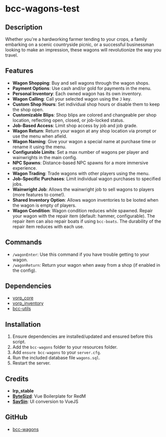 # bcc-wagons-test

## Description

Whether you're a hardworking farmer tending to your crops, a family embarking on a scenic countryside picnic, or a successful businessman looking to make an impression, these wagons will revolutionize the way you travel.

## Features

- **Wagon Shopping**: Buy and sell wagons through the wagon shops.
- **Payment Options**: Use cash and/or gold for payments in the menu.
- **Personal Inventory**: Each owned wagon has its own inventory.
- **Wagon Calling**: Call your selected wagon using the `J` key.
- **Custom Shop Hours**: Set individual shop hours or disable them to keep the shop open.
- **Customizable Blips**: Shop blips are colored and changeable per shop location, reflecting open, closed, or job-locked status.
- **Job-Based Access**: Limit shop access by job and job grade.
- **Wagon Return**: Return your wagon at any shop location via prompt or use the menu when afield.
- **Wagon Naming**: Give your wagon a special name at purchase time or rename it using the menu.
- **Configurable Limits**: Set a max number of wagons per player and wainwrights in the main config.
- **NPC Spawns**: Distance-based NPC spawns for a more immersive experience.
- **Wagon Trading**: Trade wagons with other players using the menu.
- **Job-Specific Purchases**: Limit individual wagon purchases to specified jobs.
- **Wainwright Job**: Allows the wainwright job to sell wagons to players (more features to come!).
- **Shared Inventory Option**: Allows wagon inventories to be looted when the wagon is empty of players.
- **Wagon Condition**: Wagon condition reduces while spawned. Repair your wagon with the repair item (default: hammer, configurable). The repair item can also repair boats if using `bcc-boats`. The durability of the repair item reduces with each use.

## Commands

- `/wagonEnter`: Use this command if you have trouble getting to your wagon.
- `/wagonReturn`: Return your wagon when away from a shop (if enabled in the config).

## Dependencies

- [vorp_core](https://github.com/VORPCORE/vorp-core-lua)
- [vorp_inventory](https://github.com/VORPCORE/vorp_inventory-lua)
- [bcc-utils](https://github.com/BryceCanyonCounty/bcc-utils)

## Installation

1. Ensure dependencies are installed/updated and ensured before this script.
2. Add the `bcc-wagons` folder to your resources folder.
3. Add `ensure bcc-wagons` to your `server.cfg`.
4. Run the included database file `wagons.sql`.
5. Restart the server.

## Credits

- **lrp_stable**
- **[ByteSizd](https://github.com/AndrewR3K)**: Vue Boilerplate for RedM
- **[SavSin](https://github.com/DavFount)**: UI conversion to VueJS

## GitHub

- [bcc-wagons](https://github.com/BryceCanyonCounty/bcc-wagons)

